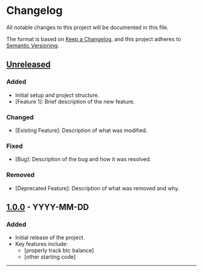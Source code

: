# Changelog

All notable changes to this project will be documented in this file.

The format is based on [Keep a Changelog](https://keepachangelog.com/en/1.0.0/),
and this project adheres to [Semantic Versioning](https://semver.org/spec/v2.0.0.html).

## [Unreleased]

### Added
- Initial setup and project structure.
- [Feature 1]: Brief description of the new feature.

### Changed
- [Existing Feature]: Description of what was modified.

### Fixed
- [Bug]: Description of the bug and how it was resolved.

### Removed
- [Deprecated Feature]: Description of what was removed and why.

## [1.0.0] - YYYY-MM-DD
### Added
- Initial release of the project.
- Key features include:
  - [properly track btc balance]
  - [other starting code]

---

[Unreleased]: https://github.com/do360now/bit/compare/v1.0.0...HEAD
[1.0.0]: https://github.com/do360now/bit/releases/tag/v1.0.0
